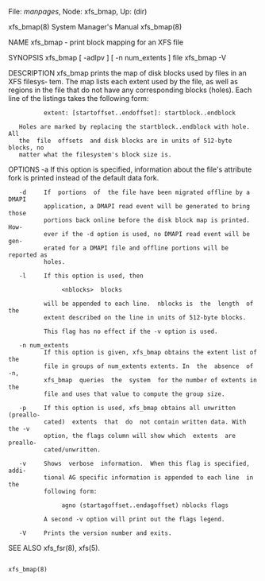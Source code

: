 File: *manpages*,  Node: xfs_bmap,  Up: (dir)

xfs_bmap(8)                 System Manager's Manual                xfs_bmap(8)



NAME
       xfs_bmap - print block mapping for an XFS file

SYNOPSIS
       xfs_bmap [ -adlpv ] [ -n num_extents ] file
       xfs_bmap -V

DESCRIPTION
       xfs_bmap prints the map of disk blocks used by files in an XFS filesys‐
       tem.  The map lists each extent used by the file, as well as regions in
       the  file that do not have any corresponding blocks (holes).  Each line
       of the listings takes the following form:

              extent: [startoffset..endoffset]: startblock..endblock

       Holes are marked by replacing the startblock..endblock with hole.   All
       the  file  offsets  and disk blocks are in units of 512-byte blocks, no
       matter what the filesystem's block size is.

OPTIONS
       -a     If this  option  is  specified,  information  about  the  file's
              attribute fork is printed instead of the default data fork.

       -d     If  portions  of  the file have been migrated offline by a DMAPI
              application, a DMAPI read event will be generated to bring those
              portions back online before the disk block map is printed.  How‐
              ever if the -d option is used, no DMAPI read event will be  gen‐
              erated for a DMAPI file and offline portions will be reported as
              holes.

       -l     If this option is used, then

                   <nblocks>  blocks

              will be appended to each line.  nblocks is  the  length  of  the
              extent described on the line in units of 512-byte blocks.

              This flag has no effect if the -v option is used.

       -n num_extents
              If this option is given, xfs_bmap obtains the extent list of the
              file in groups of num_extents extents. In  the  absence  of  -n,
              xfs_bmap  queries  the  system  for the number of extents in the
              file and uses that value to compute the group size.

       -p     If this option is used, xfs_bmap obtains all unwritten (preallo‐
              cated)  extents  that  do  not contain written data. With the -v
              option, the flags column will show which  extents  are  preallo‐
              cated/unwritten.

       -v     Shows  verbose  information.  When this flag is specified, addi‐
              tional AG specific information is appended to each line  in  the
              following form:

                   agno (startagoffset..endagoffset) nblocks flags

              A second -v option will print out the flags legend.

       -V     Prints the version number and exits.

SEE ALSO
       xfs_fsr(8), xfs(5).



                                                                   xfs_bmap(8)
